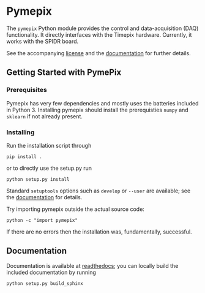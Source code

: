 # Pymepix

The `pymepix` Python module provides the control and data-acquisition (DAQ) functionality. It
directly interfaces with the Timepix hardware. Currently, it works with the SPIDR board.

See the accompanying [license](./LICENSE.md) and the [documentation](#documentation) for further
details.


## Getting Started with PymePix
### Prerequisites

Pymepix has very few dependencies and mostly uses the batteries included in Python 3. Installing
pymepix should install the prerequisties `numpy` and `sklearn` if not already present.


### Installing

Run the installation script through
```
pip install .
```
or to directly use the setup.py run
```
python setup.py install
```
Standard `setuptools` options such as `develop` or `--user` are available; see the
[documentation](#documentation) for details.

Try importing pymepix outside the actual source code:
```
python -c "import pymepix"
```
If there are no errors then the installation was, fundamentally, successful.


## Documentation

Documentation is available at [readthedocs](https://pymepix.readthedocs.io); you can locally build
the included documentation by running

```
python setup.py build_sphinx
```



<!-- Put Emacs local variables into HTML comment
Local Variables:
coding: utf-8
fill-column: 100
End:
-->
